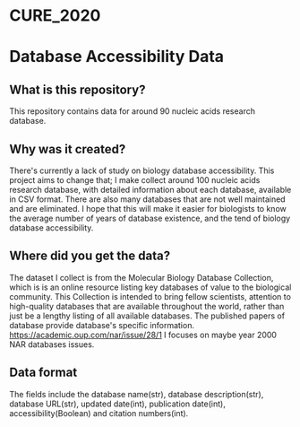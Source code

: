 # CURE_2020
# Database Accessibility Data
## What is this repository?
This repository contains data for around 90 nucleic acids research database.
## Why was it created?
There's currently a lack of study on biology database accessibility. This project aims to change that; I make collect around 100 nucleic acids research database, with detailed information about each database, available in CSV format. There are also many databases that are not well maintained and are eliminated.
I hope that this will make it easier for biologists to know the average number of years of database existence, and the tend of biology database accessibility.
## Where did you get the data?
The dataset I collect is from the Molecular Biology Database Collection, which is is an online resource listing key databases of value to the biological community. This Collection is intended to bring fellow scientists, attention to high-quality databases that are available throughout the world, rather than just be a lengthy listing of all available databases. The published papers of database provide database's specific information. https://academic.oup.com/nar/issue/28/1 I focuses on maybe year 2000 NAR databases issues.
## Data format
The fields include the database name(str), database description(str), database URL(str), updated date(int), publication date(int), accessibility(Boolean) and citation numbers(int). 
